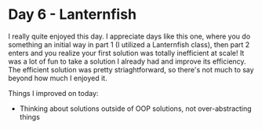 # Day 6 - Lanternfish

I really quite enjoyed this day. I appreciate days like this one, where you do something an initial way in part 1 (I utilized a Lanternfish class), then part 2 enters and you realize your first solution was totally inefficient at scale! It was a lot of fun to take a solution I already had and improve its efficiency. The efficient solution was pretty striaghtforward, so there's not much to say beyond how much I enjoyed it.

Things I improved on today:

- Thinking about solutions outside of OOP solutions, not over-abstracting things
